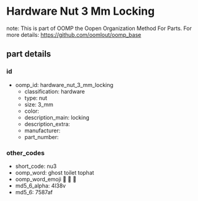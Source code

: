 # Hardware Nut 3 Mm Locking  

note: This is part of OOMP the Oopen Organization Method For Parts. For more details: https://github.com/oomlout/oomp_base

##  part details





### id
* oomp_id: hardware_nut_3_mm_locking
  * classification: hardware
  * type: nut
  * size: 3_mm
  * color: 
  * description_main: locking
  * description_extra: 
  * manufacturer: 
  * part_number: 

### other_codes
* short_code: nu3
* oomp_word: ghost toilet tophat
* oomp_word_emoji :ghost: :toilet: :tophat:
* md5_6_alpha: 4l38v
* md5_6: 7587af